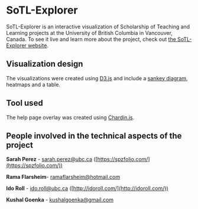 # SoTL-Explorer
SoTL-Explorer is an interactive visualization of Scholarship of Teaching and Learning projects at the University of British Columbia in Vancouver, Canada. To see it live and learn more about the project, check out [the SoTL-Explorer website](http://sotl-explorer.sites.olt.ubc.ca/ "the SoTL-Explorer website").

## Visualization design
The visualizations were created using [D3.js](https://d3js.org/) and include a [sankey diagram](https://bost.ocks.org/mike/sankey/), heatmaps and a table.

## Tool used
The help page overlay was created using [Chardin.js](https://github.com/heelhook/chardin.js/tree/master).

## People involved in the technical aspects of the project
**Sarah Perez** - sarah.perez@ubc.ca ([https://spzfolio.com/](https://spzfolio.com/))

**Rama Flarsheim**- ramaflarsheim@hotmail.com

**Ido Roll** - ido.roll@ubc.ca ([http://idoroll.com/](http://idoroll.com/))

**Kushal Goenka** - kushalgoenka@gmail.com

